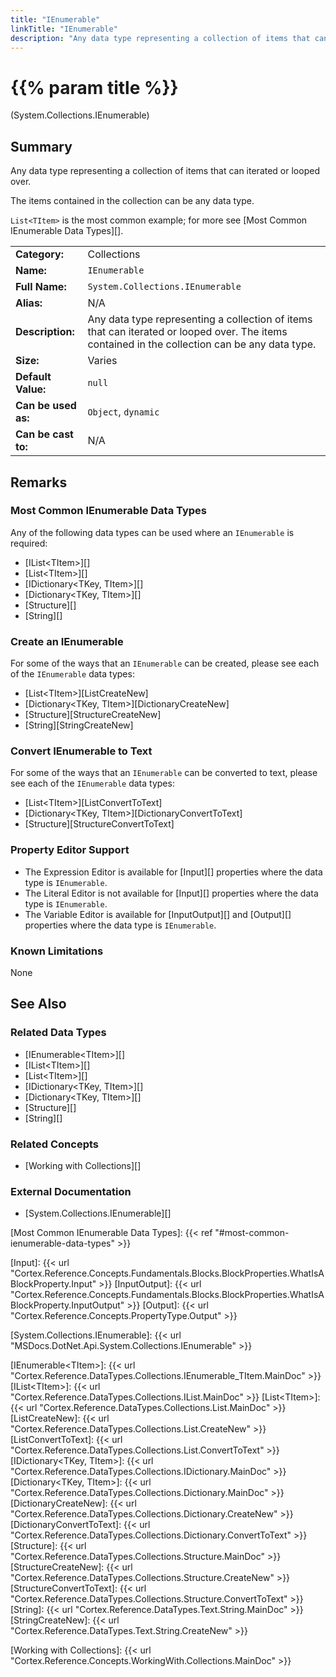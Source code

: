 ```yaml
---
title: "IEnumerable"
linkTitle: "IEnumerable"
description: "Any data type representing a collection of items that can iterated or looped over. The items contained in the collection can be any data type. `List<TItem>` is the most common example."
---
```


# {{% param title %}}

<p class="namespace">(System.Collections.IEnumerable)</p>

## Summary

Any data type representing a collection of items that can iterated or looped over.

The items contained in the collection can be any data type.

`List<TItem>` is the most common example; for more see [Most Common IEnumerable Data Types][].

| | |
|-|-|
| **Category:**          | Collections                                                   |
| **Name:**              | `IEnumerable`                                                 |
| **Full Name:**         | `System.Collections.IEnumerable`                              |
| **Alias:**             | N/A                                                           |
| **Description:**       | Any data type representing a collection of items that can iterated or looped over. The items contained in the collection can be any data type.     |
| **Size:**              | Varies                                                        |
| **Default Value:**     | `null`                                                        |
| **Can be used as:**    | `Object`, `dynamic`                                           |
| **Can be cast to:**    | N/A                                                           |

## Remarks

### Most Common IEnumerable Data Types

Any of the following data types can be used where an `IEnumerable` is required:

* [IList&lt;TItem&gt;][]
* [List&lt;TItem&gt;][]
* [IDictionary&lt;TKey, TItem&gt;][]
* [Dictionary&lt;TKey, TItem&gt;][]
* [Structure][]
* [String][]

### Create an IEnumerable

For some of the ways that an `IEnumerable` can be created, please see each of the `IEnumerable` data types:

* [List&lt;TItem&gt;][ListCreateNew]
* [Dictionary&lt;TKey, TItem&gt;][DictionaryCreateNew]
* [Structure][StructureCreateNew]
* [String][StringCreateNew]

### Convert IEnumerable to Text

For some of the ways that an `IEnumerable` can be converted to text, please see each of the `IEnumerable` data types:

* [List&lt;TItem&gt;][ListConvertToText]
* [Dictionary&lt;TKey, TItem&gt;][DictionaryConvertToText]
* [Structure][StructureConvertToText]

### Property Editor Support

* The Expression Editor is available for [Input][] properties where the data type is `IEnumerable`.
* The Literal Editor is not available for [Input][] properties where the data type is `IEnumerable`.
* The Variable Editor is available for [InputOutput][] and [Output][] properties where the data type is `IEnumerable`.

### Known Limitations

None

## See Also

### Related Data Types

* [IEnumerable&lt;TItem&gt;][]
* [IList&lt;TItem&gt;][]
* [List&lt;TItem&gt;][]
* [IDictionary&lt;TKey, TItem&gt;][]
* [Dictionary&lt;TKey, TItem&gt;][]
* [Structure][]
* [String][]

### Related Concepts

* [Working with Collections][]

### External Documentation

* [System.Collections.IEnumerable][]

[Most Common IEnumerable Data Types]: {{< ref "#most-common-ienumerable-data-types" >}}

[Input]: {{< url "Cortex.Reference.Concepts.Fundamentals.Blocks.BlockProperties.WhatIsABlockProperty.Input" >}}
[InputOutput]: {{< url "Cortex.Reference.Concepts.Fundamentals.Blocks.BlockProperties.WhatIsABlockProperty.InputOutput" >}}
[Output]: {{< url "Cortex.Reference.Concepts.PropertyType.Output" >}}

[System.Collections.IEnumerable]: {{< url "MSDocs.DotNet.Api.System.Collections.IEnumerable" >}}

[IEnumerable&lt;TItem&gt;]: {{< url "Cortex.Reference.DataTypes.Collections.IEnumerable_TItem.MainDoc" >}}
[IList&lt;TItem&gt;]: {{< url "Cortex.Reference.DataTypes.Collections.IList.MainDoc" >}}
[List&lt;TItem&gt;]: {{< url "Cortex.Reference.DataTypes.Collections.List.MainDoc" >}}
[ListCreateNew]: {{< url "Cortex.Reference.DataTypes.Collections.List.CreateNew" >}}
[ListConvertToText]: {{< url "Cortex.Reference.DataTypes.Collections.List.ConvertToText" >}}
[IDictionary&lt;TKey, TItem&gt;]: {{< url "Cortex.Reference.DataTypes.Collections.IDictionary.MainDoc" >}}
[Dictionary&lt;TKey, TItem&gt;]: {{< url "Cortex.Reference.DataTypes.Collections.Dictionary.MainDoc" >}}
[DictionaryCreateNew]: {{< url "Cortex.Reference.DataTypes.Collections.Dictionary.CreateNew" >}}
[DictionaryConvertToText]: {{< url "Cortex.Reference.DataTypes.Collections.Dictionary.ConvertToText" >}}
[Structure]: {{< url "Cortex.Reference.DataTypes.Collections.Structure.MainDoc" >}}
[StructureCreateNew]: {{< url "Cortex.Reference.DataTypes.Collections.Structure.CreateNew" >}}
[StructureConvertToText]: {{< url "Cortex.Reference.DataTypes.Collections.Structure.ConvertToText" >}}
[String]: {{< url "Cortex.Reference.DataTypes.Text.String.MainDoc" >}}
[StringCreateNew]: {{< url "Cortex.Reference.DataTypes.Text.String.CreateNew" >}}

[Working with Collections]: {{< url "Cortex.Reference.Concepts.WorkingWith.Collections.MainDoc" >}}
